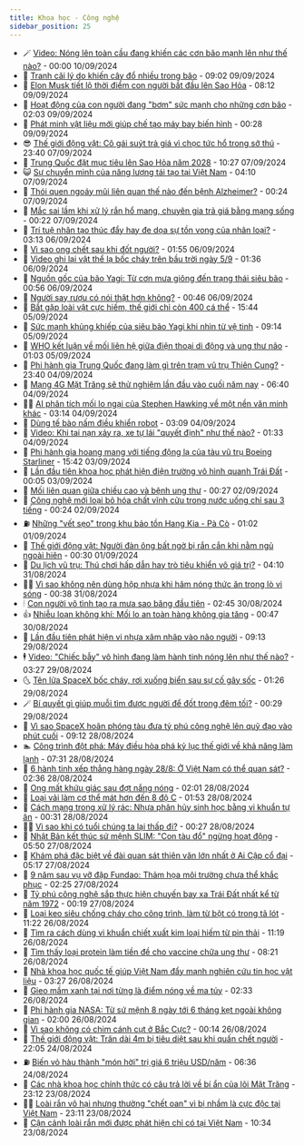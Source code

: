 ```yaml
---
title: Khoa học - Công nghệ
sidebar_position: 25
---
```


<!-- dantri-khoa-hoc-cong-nghe:START -->
- 🪄 [Video: Nóng lên toàn cầu đang khiến các cơn bão mạnh lên như thế nào?](https://dantri.com.vn/khoa-hoc-cong-nghe/video-nong-len-toan-cau-dang-khien-cac-con-bao-manh-len-nhu-the-nao-20240910021727076.htm) - 00:00 10/09/2024
- 🤭 [Tranh cãi lý do khiến cây đổ nhiều trong bão](https://dantri.com.vn/khoa-hoc-cong-nghe/tranh-cai-ly-do-khien-cay-do-nhieu-trong-bao-20240909131008181.htm) - 09:02 09/09/2024
- 🐻 [Elon Musk tiết lộ thời điểm con người bắt đầu lên Sao Hỏa](https://dantri.com.vn/khoa-hoc-cong-nghe/elon-musk-tiet-lo-thoi-diem-con-nguoi-bat-dau-len-sao-hoa-20240909084915106.htm) - 08:12 09/09/2024
- 🥰 [Hoạt động của con người đang &quot;bơm&quot; sức mạnh cho những cơn bão](https://dantri.com.vn/khoa-hoc-cong-nghe/hoat-dong-cua-con-nguoi-dang-bom-suc-manh-cho-nhung-con-bao-20240909081752499.htm) - 02:03 09/09/2024
- 🥳 [Phát minh vật liệu mới giúp chế tạo máy bay biến hình](https://dantri.com.vn/khoa-hoc-cong-nghe/phat-minh-vat-lieu-moi-giup-che-tao-may-bay-bien-hinh-20240909004247239.htm) - 00:28 09/09/2024
- 😎 [Thế giới động vật: Cô gái suýt trả giá vì chọc tức hổ trong sở thú](https://dantri.com.vn/khoa-hoc-cong-nghe/the-gioi-dong-vat-co-gai-suyt-tra-gia-vi-choc-tuc-ho-trong-so-thu-20240908032505047.htm) - 23:40 07/09/2024
- 🎡 [Trung Quốc đặt mục tiêu lên Sao Hỏa năm 2028](https://dantri.com.vn/khoa-hoc-cong-nghe/trung-quoc-dat-muc-tieu-len-sao-hoa-nam-2028-20240907093059262.htm) - 10:27 07/09/2024
- 😺 [Sự chuyển mình của năng lượng tái tạo tại Việt Nam](https://dantri.com.vn/khoa-hoc-cong-nghe/su-chuyen-minh-cua-nang-luong-tai-tao-tai-viet-nam-20240907105221662.htm) - 04:10 07/09/2024
- 🌋 [Thói quen ngoáy mũi liên quan thế nào đến bệnh Alzheimer?](https://dantri.com.vn/khoa-hoc-cong-nghe/thoi-quen-ngoay-mui-lien-quan-the-nao-den-benh-alzheimer-20240907014232344.htm) - 00:24 07/09/2024
- 💯 [Mắc sai lầm khi xử lý rắn hổ mang, chuyên gia trả giá bằng mạng sống](https://dantri.com.vn/khoa-hoc-cong-nghe/mac-sai-lam-khi-xu-ly-ran-ho-mang-chuyen-gia-tra-gia-bang-mang-song-20240907002831582.htm) - 00:22 07/09/2024
- 🚦 [Trí tuệ nhân tạo thúc đẩy hay đe dọa sự tồn vong của nhân loại?](https://dantri.com.vn/suc-manh-so/tri-tue-nhan-tao-thuc-day-hay-de-doa-su-ton-vong-cua-nhan-loai-20240906100214043.htm) - 03:13 06/09/2024
- 💼 [Vì sao ong chết sau khi đốt người?](https://dantri.com.vn/khoa-hoc-cong-nghe/vi-sao-ong-chet-sau-khi-dot-nguoi-20240905173524277.htm) - 01:55 06/09/2024
- 🐘 [Video ghi lại vật thể lạ bốc cháy trên bầu trời ngày 5/9](https://dantri.com.vn/khoa-hoc-cong-nghe/video-ghi-lai-vat-the-la-boc-chay-tren-bau-troi-ngay-59-20240906081321848.htm) - 01:36 06/09/2024
- 🤗 [Nguồn gốc của bão Yagi: Từ cơn mưa giông đến trạng thái siêu bão](https://dantri.com.vn/khoa-hoc-cong-nghe/nguon-goc-cua-bao-yagi-tu-con-mua-giong-den-trang-thai-sieu-bao-20240906001453950.htm) - 00:56 06/09/2024
- 🎃 [Người say rượu có nói thật hơn không?](https://dantri.com.vn/khoa-hoc-cong-nghe/nguoi-say-ruou-co-noi-that-hon-khong-20240906003112160.htm) - 00:46 06/09/2024
- 🚀 [Bắt gặp loài vật cực hiếm, thế giới chỉ còn 400 cá thể](https://dantri.com.vn/khoa-hoc-cong-nghe/bat-gap-loai-vat-cuc-hiem-the-gioi-chi-con-400-ca-the-20240905164753492.htm) - 15:44 05/09/2024
- 📝 [Sức mạnh khủng khiếp của siêu bão Yagi khi nhìn từ vệ tinh](https://dantri.com.vn/khoa-hoc-cong-nghe/suc-manh-khung-khiep-cua-sieu-bao-yagi-khi-nhin-tu-ve-tinh-20240905153113527.htm) - 09:14 05/09/2024
- 🐎 [WHO kết luận về mối liên hệ giữa điện thoại di động và ung thư não](https://dantri.com.vn/khoa-hoc-cong-nghe/who-ket-luan-ve-moi-lien-he-giua-dien-thoai-di-dong-va-ung-thu-nao-20240904231405017.htm) - 01:03 05/09/2024
- 🌊 [Phi hành gia Trung Quốc đang làm gì trên trạm vũ trụ Thiên Cung?](https://dantri.com.vn/khoa-hoc-cong-nghe/phi-hanh-gia-trung-quoc-dang-lam-gi-tren-tram-vu-tru-thien-cung-20240905062845286.htm) - 23:40 04/09/2024
- 🙉 [Mạng 4G Mặt Trăng sẽ thử nghiệm lần đầu vào cuối năm nay](https://dantri.com.vn/suc-manh-so/mang-4g-mat-trang-se-thu-nghiem-lan-dau-vao-cuoi-nam-nay-20240904131324297.htm) - 06:40 04/09/2024
- 👨‍🏫 [AI phân tích mối lo ngại của Stephen Hawking về một nền văn minh khác](https://dantri.com.vn/khoa-hoc-cong-nghe/ai-phan-tich-moi-lo-ngai-cua-stephen-hawking-ve-mot-nen-van-minh-khac-20240527104234737.htm) - 03:14 04/09/2024
- 👀 [Dùng tế bào nấm điều khiển robot](https://dantri.com.vn/khoa-hoc-cong-nghe/dung-te-bao-nam-dieu-khien-robot-20240904090254014.htm) - 03:09 04/09/2024
- 🐲 [Video: Khi tai nạn xảy ra, xe tự lái &quot;quyết định&quot; như thế nào?](https://dantri.com.vn/khoa-hoc-cong-nghe/video-khi-tai-nan-xay-ra-xe-tu-lai-quyet-dinh-nhu-the-nao-20240901015830273.htm) - 01:33 04/09/2024
- 🐲 [Phi hành gia hoang mang với tiếng động lạ của tàu vũ trụ Boeing Starliner](https://dantri.com.vn/khoa-hoc-cong-nghe/phi-hanh-gia-hoang-mang-voi-tieng-dong-la-cua-tau-vu-tru-boeing-starliner-20240903080405696.htm) - 15:42 03/09/2024
- 🦍 [Lần đầu tiên khoa học phát hiện điện trường vô hình quanh Trái Đất](https://dantri.com.vn/khoa-hoc-cong-nghe/lan-dau-tien-khoa-hoc-phat-hien-dien-truong-vo-hinh-quanh-trai-dat-20240903020602012.htm) - 00:05 03/09/2024
- 🌊 [Mối liên quan giữa chiều cao và bệnh ung thư](https://dantri.com.vn/khoa-hoc-cong-nghe/moi-lien-quan-giua-chieu-cao-va-benh-ung-thu-20240901090924630.htm) - 00:27 02/09/2024
- 🤩 [Công nghệ mới loại bỏ hóa chất vĩnh cửu trong nước uống chỉ sau 3 tiếng](https://dantri.com.vn/khoa-hoc-cong-nghe/cong-nghe-moi-loai-bo-hoa-chat-vinh-cuu-trong-nuoc-uong-chi-sau-3-tieng-20240902022207820.htm) - 00:24 02/09/2024
- ⛽️ [Những &quot;vết sẹo&quot; trong khu bảo tồn Hang Kia - Pà Cò](https://dantri.com.vn/khoa-hoc-cong-nghe/nhung-vet-seo-trong-khu-bao-ton-hang-kia-pa-co-20240821181838417.htm) - 01:02 01/09/2024
- 🫶 [Thế giới động vật: Người đàn ông bất ngờ bị rắn cắn khi nằm ngủ ngoài hiên](https://dantri.com.vn/khoa-hoc-cong-nghe/the-gioi-dong-vat-nguoi-dan-ong-bat-ngo-bi-ran-can-khi-nam-ngu-ngoai-hien-20240901012003798.htm) - 00:30 01/09/2024
- 🙉 [Du lịch vũ trụ: Thú chơi hấp dẫn hay trò tiêu khiển vô giá trị?](https://dantri.com.vn/khoa-hoc-cong-nghe/du-lich-vu-tru-thu-choi-hap-dan-hay-tro-tieu-khien-vo-gia-tri-20240831082356363.htm) - 04:10 31/08/2024
- 👨‍🏫 [Vì sao không nên dùng hộp nhựa khi hâm nóng thức ăn trong lò vi sóng](https://dantri.com.vn/khoa-hoc-cong-nghe/vi-sao-khong-nen-dung-hop-nhua-khi-ham-nong-thuc-an-trong-lo-vi-song-20240831033356851.htm) - 00:38 31/08/2024
- 🕯 [Con người vô tình tạo ra mưa sao băng đầu tiên](https://dantri.com.vn/khoa-hoc-cong-nghe/con-nguoi-vo-tinh-tao-ra-mua-sao-bang-dau-tien-20240830080839100.htm) - 02:45 30/08/2024
- 👍 [Nhiễu loạn không khí: Mối lo an toàn hàng không gia tăng](https://dantri.com.vn/khoa-hoc-cong-nghe/nhieu-loan-khong-khi-moi-lo-an-toan-hang-khong-gia-tang-20240828132742348.htm) - 00:47 30/08/2024
- 🧠 [Lần đầu tiên phát hiện vi nhựa xâm nhập vào não người](https://dantri.com.vn/khoa-hoc-cong-nghe/lan-dau-tien-phat-hien-vi-nhua-xam-nhap-vao-nao-nguoi-20240829111012588.htm) - 09:13 29/08/2024
- 🕴 [Video: &quot;Chiếc bẫy&quot; vô hình đang làm hành tinh nóng lên như thế nào?](https://dantri.com.vn/khoa-hoc-cong-nghe/video-chiec-bay-vo-hinh-dang-lam-hanh-tinh-nong-len-nhu-the-nao-20240828163739657.htm) - 03:27 29/08/2024
- 🌜 [Tên lửa SpaceX bốc cháy, rơi xuống biển sau sự cố gây sốc](https://dantri.com.vn/khoa-hoc-cong-nghe/ten-lua-spacex-boc-chay-roi-xuong-bien-sau-su-co-gay-soc-20240829072621888.htm) - 01:26 29/08/2024
- 🪄 [Bí quyết gì giúp muỗi tìm được người để đốt trong đêm tối?](https://dantri.com.vn/khoa-hoc-cong-nghe/bi-quyet-gi-giup-muoi-tim-duoc-nguoi-de-dot-trong-dem-toi-20240829003515520.htm) - 00:29 29/08/2024
- 🎃 [Vì sao SpaceX hoãn phóng tàu đưa tỷ phú công nghệ lên quỹ đạo vào phút cuối](https://dantri.com.vn/khoa-hoc-cong-nghe/vi-sao-spacex-hoan-phong-tau-dua-ty-phu-cong-nghe-len-quy-dao-vao-phut-cuoi-20240828155950990.htm) - 09:12 28/08/2024
- 🏊 [Công trình đột phá: Máy điều hòa phá kỷ lục thế giới về khả năng làm lạnh](https://dantri.com.vn/khoa-hoc-cong-nghe/cong-trinh-dot-pha-may-dieu-hoa-pha-ky-luc-the-gioi-ve-kha-nang-lam-lanh-20240828115317554.htm) - 07:31 28/08/2024
- 🔭 [6 hành tinh xếp thẳng hàng ngày 28/8: Ở Việt Nam có thể quan sát?](https://dantri.com.vn/khoa-hoc-cong-nghe/6-hanh-tinh-xep-thang-hang-ngay-288-o-viet-nam-co-the-quan-sat-20240828093359404.htm) - 02:36 28/08/2024
- 🤭 [Ong mất khứu giác sau đợt nắng nóng](https://dantri.com.vn/khoa-hoc-cong-nghe/ong-mat-khuu-giac-sau-dot-nang-nong-20240828072103980.htm) - 02:01 28/08/2024
- 📝 [Loại vải làm cơ thể mát hơn đến 8 độ C](https://dantri.com.vn/khoa-hoc-cong-nghe/loai-vai-lam-co-the-mat-hon-den-8-do-c-20240828003356707.htm) - 01:53 28/08/2024
- 🌋 [Cách mạng trong xử lý rác: Nhựa phân hủy sinh học bằng vi khuẩn tự ăn](https://dantri.com.vn/khoa-hoc-cong-nghe/cach-mang-trong-xu-ly-rac-nhua-phan-huy-sinh-hoc-bang-vi-khuan-tu-an-20240828003926440.htm) - 00:31 28/08/2024
- 🧑‍🏫 [Vì sao khi có tuổi chúng ta lại thấp đi?](https://dantri.com.vn/khoa-hoc-cong-nghe/vi-sao-khi-co-tuoi-chung-ta-lai-thap-di-20240828004811795.htm) - 00:27 28/08/2024
- 👀 [Nhật Bản kết thúc sứ mệnh SLIM: &quot;Con tàu đổ&quot; ngừng hoạt động](https://dantri.com.vn/khoa-hoc-cong-nghe/nhat-ban-ket-thuc-su-menh-slim-con-tau-do-ngung-hoat-dong-20240827124436830.htm) - 05:50 27/08/2024
- 🗽 [Khám phá đặc biệt về đài quan sát thiên văn lớn nhất ở Ai Cập cổ đại](https://dantri.com.vn/khoa-hoc-cong-nghe/kham-pha-dac-biet-ve-dai-quan-sat-thien-van-lon-nhat-o-ai-cap-co-dai-20240827104645532.htm) - 05:17 27/08/2024
- 🦩 [9 năm sau vụ vỡ đập Fundao: Thảm họa môi trường chưa thể khắc phục](https://dantri.com.vn/khoa-hoc-cong-nghe/9-nam-sau-vu-vo-dap-fundao-tham-hoa-moi-truong-chua-the-khac-phuc-20240827092239161.htm) - 02:25 27/08/2024
- 🦍 [Tỷ phú công nghệ sắp thực hiện chuyến bay xa Trái Đất nhất kể từ năm 1972](https://dantri.com.vn/khoa-hoc-cong-nghe/ty-phu-cong-nghe-sap-thuc-hien-chuyen-bay-xa-trai-dat-nhat-ke-tu-nam-1972-20240826160336700.htm) - 00:19 27/08/2024
- 🤖 [Loại keo siêu chống cháy cho công trình, làm từ bột có trong tã lót](https://dantri.com.vn/khoa-hoc-cong-nghe/loai-keo-sieu-chong-chay-cho-cong-trinh-lam-tu-bot-co-trong-ta-lot-20240826104848410.htm) - 11:22 26/08/2024
- 🔭 [Tìm ra cách dùng vi khuẩn chiết xuất kim loại hiếm từ pin thải](https://dantri.com.vn/khoa-hoc-cong-nghe/tim-ra-cach-dung-vi-khuan-chiet-xuat-kim-loai-hiem-tu-pin-thai-20240826164655549.htm) - 11:19 26/08/2024
- 👺 [Tìm thấy loại protein làm tiền đề cho vaccine chữa ung thư](https://dantri.com.vn/khoa-hoc-cong-nghe/tim-thay-loai-protein-lam-tien-de-cho-vaccine-chua-ung-thu-20240826115957656.htm) - 08:21 26/08/2024
- 🤖 [Nhà khoa học quốc tế giúp Việt Nam đẩy mạnh nghiên cứu tin học vật liệu](https://dantri.com.vn/khoa-hoc-cong-nghe/nha-khoa-hoc-quoc-te-giup-viet-nam-day-manh-nghien-cuu-tin-hoc-vat-lieu-20240823182907904.htm) - 03:27 26/08/2024
- 🌮 [Gieo mầm xanh tại nơi từng là điểm nóng về ma túy](https://dantri.com.vn/khoa-hoc-cong-nghe/gieo-mam-xanh-tai-noi-tung-la-diem-nong-ve-ma-tuy-20240824173956559.htm) - 02:33 26/08/2024
- 💼 [Phi hành gia NASA: Từ sứ mệnh 8 ngày tới 6 tháng kẹt ngoài không gian](https://dantri.com.vn/khoa-hoc-cong-nghe/phi-hanh-gia-nasa-tu-su-menh-8-ngay-toi-6-thang-ket-ngoai-khong-gian-20240826081012220.htm) - 02:00 26/08/2024
- 🎃 [Vì sao không có chim cánh cụt ở Bắc Cực?](https://dantri.com.vn/khoa-hoc-cong-nghe/vi-sao-khong-co-chim-canh-cut-o-bac-cuc-20240825235513392.htm) - 00:14 26/08/2024
- 💫 [Thế giới động vật: Trăn dài 4m bị tiêu diệt sau khi quấn chết người](https://dantri.com.vn/khoa-hoc-cong-nghe/the-gioi-dong-vat-tran-dai-4m-bi-tieu-diet-sau-khi-quan-chet-nguoi-20240825031207031.htm) - 22:05 24/08/2024
- ⛽️ [Biến vỏ hàu thành &quot;món hời&quot; trị giá 6 triệu USD/năm](https://dantri.com.vn/khoa-hoc-cong-nghe/bien-vo-hau-thanh-mon-hoi-tri-gia-6-trieu-usdnam-20240824064731172.htm) - 06:36 24/08/2024
- 💼 [Các nhà khoa học chính thức có câu trả lời về bí ẩn của lõi Mặt Trăng](https://dantri.com.vn/khoa-hoc-cong-nghe/cac-nha-khoa-hoc-chinh-thuc-co-cau-tra-loi-ve-bi-an-cua-loi-mat-trang-20240824022100441.htm) - 23:12 23/08/2024
- 🧑‍💻 [Loài rắn vô hại nhưng thường &quot;chết oan&quot; vì bị nhầm là cực độc tại Việt Nam](https://dantri.com.vn/khoa-hoc-cong-nghe/loai-ran-vo-hai-nhung-thuong-chet-oan-vi-bi-nham-la-cuc-doc-tai-viet-nam-20240824021104945.htm) - 23:11 23/08/2024
- 🧰 [Cận cảnh loài rắn mới được phát hiện chỉ có tại Việt Nam](https://dantri.com.vn/khoa-hoc-cong-nghe/can-canh-loai-ran-moi-duoc-phat-hien-chi-co-tai-viet-nam-20240823154139313.htm) - 10:34 23/08/2024<!-- dantri-khoa-hoc-cong-nghe:END -->
